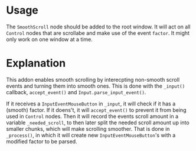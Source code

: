 # Usage
The `SmoothScroll` node should be added to the root window. It will act on all `Control` nodes that are scrollabe and make use of the event `factor`.
It might only work on one window at a time.
# Explanation
This addon enables smooth scrolling by interecpting non-smooth scroll events and turning them into smooth ones.
This is done with the `_input()` callback, `accept_event()` and `Input.parse_input_event()`.

If it receives a `InputEventMouseButton` in `_input`, it will check if it has a (smooth) factor.
If it doens't, it will `accept_event()` to prevent it from being used in `Control` nodes. 
Then it will record the events scroll amount in a variable `_needed_scroll`, to then later split the needed scroll amount up into smaller chunks, which will make scrolling smoother.
That is done in `_process()`, in which it will create new `InputEventMouseButton`'s with a modified factor to be parsed.
